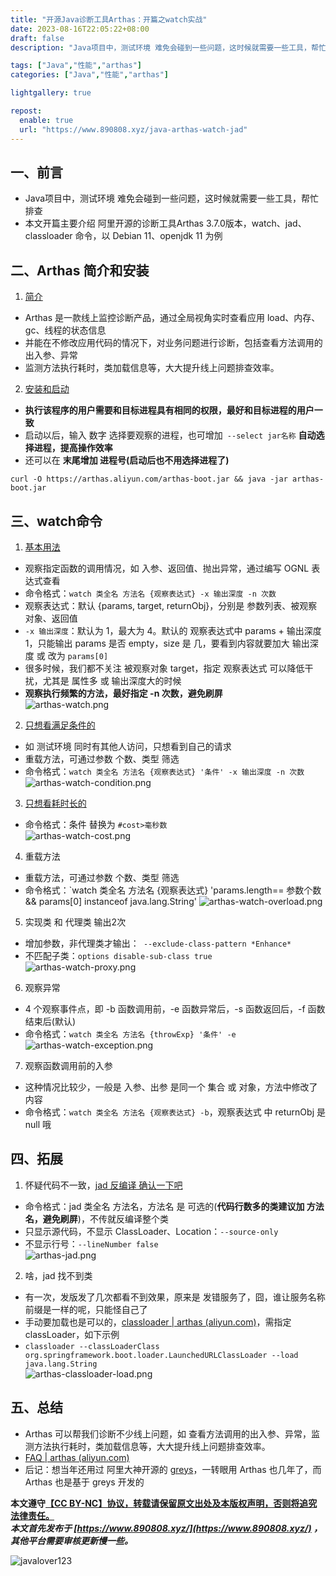```yaml
---
title: "开源Java诊断工具Arthas：开篇之watch实战"
date: 2023-08-16T22:05:22+08:00
draft: false
description: "Java项目中，测试环境 难免会碰到一些问题，这时候就需要一些工具，帮忙排查。本文开篇主要介绍 阿里开源的诊断工具Arthas 3.7.0版本，watch、jad、classloader 命令，以 Debian 11、openjdk 11 为例。后面将继续介绍 Arthas 的其他妙用，敬请期待哦"

tags: ["Java","性能","arthas"]
categories: ["Java","性能","arthas"]

lightgallery: true

repost:
  enable: true
  url: "https://www.890808.xyz/java-arthas-watch-jad"
---
```


<!--more-->

## 一、前言  
- Java项目中，测试环境 难免会碰到一些问题，这时候就需要一些工具，帮忙排查
- 本文开篇主要介绍 阿里开源的诊断工具Arthas 3.7.0版本，watch、jad、classloader 命令，以 Debian 11、openjdk 11 为例

## 二、Arthas 简介和安装  
1. [简介](https://arthas.aliyun.com/doc/)  
- Arthas 是一款线上监控诊断产品，通过全局视角实时查看应用 load、内存、gc、线程的状态信息
- 并能在不修改应用代码的情况下，对业务问题进行诊断，包括查看方法调用的出入参、异常
- 监测方法执行耗时，类加载信息等，大大提升线上问题排查效率。

2. [安装和启动](https://arthas.aliyun.com/doc/install-detail.html)  
- **执行该程序的用户需要和目标进程具有相同的权限，最好和目标进程的用户一致**
- 启动以后，输入 数字 选择要观察的进程，也可增加` --select jar名称` **自动选择进程，提高操作效率**
- 还可以在 **末尾增加 进程号(启动后也不用选择进程了)**  
```shell
curl -O https://arthas.aliyun.com/arthas-boot.jar && java -jar arthas-boot.jar
```

## 三、watch命令  
1. [基本用法](https://arthas.aliyun.com/doc/watch.html)  
- 观察指定函数的调用情况，如 入参、返回值、抛出异常，通过编写 OGNL 表达式查看
- 命令格式：`watch 类全名 方法名 {观察表达式} -x 输出深度 -n 次数`
- 观察表达式：默认 {params, target, returnObj}，分别是 参数列表、被观察对象、返回值
- `-x 输出深度`：默认为 1，最大为 4。默认的 观察表达式中 params + 输出深度 1，只能输出 params 是否 empty，size 是 几，要看到内容就要加大 输出深度 或 改为 `params[0]`
- 很多时候，我们都不关注 被观察对象 target，指定 观察表达式 可以降低干扰，尤其是 属性多 或 输出深度大的时候
- **观察执行频繁的方法，最好指定 -n 次数，避免刷屏**  
![arthas-watch.png](https://img.890808.xyz/file/javalover123/2023/08/arthas-watch.png)

2. [只想看满足条件的](https://arthas.aliyun.com/doc/watch.html#%E6%9D%A1%E4%BB%B6%E8%A1%A8%E8%BE%BE%E5%BC%8F%E7%9A%84%E4%BE%8B%E5%AD%90)  
- 如 测试环境 同时有其他人访问，只想看到自己的请求
- 重载方法，可通过参数 个数、类型 筛选
- 命令格式：`watch 类全名 方法名 {观察表达式} '条件' -x 输出深度 -n 次数`  
![arthas-watch-condition.png](https://img.890808.xyz/file/javalover123/2023/08/arthas-watch-condition.png)

3. [只想看耗时长的](https://arthas.aliyun.com/doc/watch.html#%E6%8C%89%E7%85%A7%E8%80%97%E6%97%B6%E8%BF%9B%E8%A1%8C%E8%BF%87%E6%BB%A4)  
- 命令格式：条件 替换为 `#cost>毫秒数`  
![arthas-watch-cost.png](https://img.890808.xyz/file/javalover123/2023/08/arthas-watch-cost.png)

4. 重载方法
- 重载方法，可通过参数 个数、类型 筛选
- 命令格式：`watch 类全名 方法名 {观察表达式} 'params.length== 参数个数 && params[0] instanceof java.lang.String'
![arthas-watch-overload.png](https://img.890808.xyz/file/javalover123/2023/08/arthas-watch-overload.png)

5. 实现类 和 代理类 输出2次  
- 增加参数，非代理类才输出：` --exclude-class-pattern *Enhance*`  
- 不匹配子类：`options disable-sub-class true`  
![arthas-watch-proxy.png](https://img.890808.xyz/file/javalover123/2023/08/arthas-watch-proxy.png)

6. 观察异常  
- 4 个观察事件点，即 -b 函数调用前，-e 函数异常后，-s 函数返回后，-f 函数结束后(默认)
- 命令格式：`watch 类全名 方法名 {throwExp} '条件' -e`  
![arthas-watch-exception.png](https://img.890808.xyz/file/javalover123/2023/08/arthas-watch-exception.png)

7. 观察函数调用前的入参  
- 这种情况比较少，一般是 入参、出参 是同一个 集合 或 对象，方法中修改了 内容
- 命令格式：`watch 类全名 方法名 {观察表达式} -b`，观察表达式 中 returnObj 是 null 哦  

## 四、拓展  
1. 怀疑代码不一致，[jad 反编译 确认一下吧](https://arthas.aliyun.com/doc/jad.html)  
- 命令格式：jad 类全名 方法名，方法名 是 可选的(**代码行数多的类建议加 方法名，避免刷屏**)，不传就反编译整个类  
- 只显示源代码，不显示 ClassLoader、Location：` --source-only `  
- 不显示行号：` --lineNumber false `  
![arthas-jad.png](https://img.890808.xyz/file/javalover123/2023/08/arthas-jad.png)

2. 啥，jad 找不到类  
- 有一次，发版发了几次都看不到效果，原来是 发错服务了，囧，谁让服务名称前缀是一样的呢，只能怪自己了
- 手动要加载也是可以的，[classloader | arthas (aliyun.com)](https://arthas.aliyun.com/doc/classloader.html#%E4%BD%BF%E7%94%A8-classloader-%E5%8E%BB%E5%8A%A0%E8%BD%BD%E7%B1%BB)，需指定 classLoader，如下示例
- `classloader --classLoaderClass org.springframework.boot.loader.LaunchedURLClassLoader --load java.lang.String`  
![arthas-classloader-load.png](https://img.890808.xyz/file/javalover123/2023/08/arthas-classloader-load.png)

## 五、总结  
- Arthas 可以帮我们诊断不少线上问题，如 查看方法调用的出入参、异常，监测方法执行耗时，类加载信息等，大大提升线上问题排查效率。
- [FAQ | arthas (aliyun.com)](https://arthas.aliyun.com/doc/faq.html)
- 后记：想当年还用过 阿里大神开源的 [greys](https://github.com/oldmanpushcart/greys-anatomy)，一转眼用 Arthas 也几年了，而 Arthas 也是基于 greys 开发的

**本文遵守[【CC BY-NC】协议，转载请保留原文出处及本版权声明，否则将追究法律责任。](https://creativecommons.org/licenses/by-nc/4.0/)**   
***本文首先发布于 [https://www.890808.xyz/](https://www.890808.xyz/) ，其他平台需要审核更新慢一些。***

![javalover123](https://img.890808.xyz/file/javalover123/2023/04/688b88cfd4ed9f6fcd56828b849ce47c.jpg)